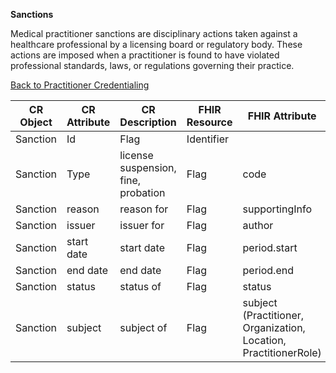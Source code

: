 **Sanctions**

Medical practitioner sanctions are disciplinary actions taken against a healthcare professional by a licensing board or regulatory body. These actions are imposed when a practitioner is found to have violated professional standards, laws, or regulations governing their practice.

[Back to Practitioner Credentialing](https://github.com/alpivonka/PractitionerCredentialing/blob/main/CR-Practitioner.md)



| **CR Object** | **CR Attribute** | **CR Description**                  | **FHIR Resource** | **FHIR Attribute**                                               |
|------------------|------------------|-------------------------------------|-------------------|------------------------------------------------------------------|
| Sanction         | Id               | Flag                                | Identifier        |                                                                  |
| Sanction         | Type             | license suspension, fine, probation | Flag              | code                                                             |
| Sanction         | reason           | reason for                          | Flag              | supportingInfo                                                   |
| Sanction         | issuer           | issuer for                          | Flag              | author                                                           |
| Sanction         | start date       | start date                          | Flag              | period.start                                                     |
| Sanction         | end date         | end date                            | Flag              | period.end                                                       |
| Sanction         | status           | status of                           | Flag              | status                                                           |
| Sanction         | subject          | subject of                          | Flag              | subject (Practitioner, Organization, Location, PractitionerRole) |
